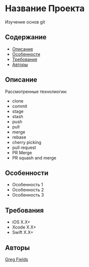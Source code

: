 # Название Проекта

Изучение основ git

## Содержание

- [Описание](#описание)
- [Особенности](#особенности)
- [Требования](#требования)
- [Авторы](#авторы)

## Описание

Рассмотренные технолиогии:

- clone
- commit
- stage
- stash
- push
- pull
- merge
- rebase
- cherry picking
- pull request
- PR Merge
- PR squash and merge 

## Особенности

- Особенность 1
- Особенность 2
- Особенность 3

## Требования

- iOS X.X+
- Xcode X.X+
- Swift X.X+

## Авторы

[Greg Fields](https://github.com/KuperDude/)

